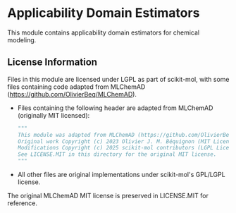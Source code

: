 # Applicability Domain Estimators

This module contains applicability domain estimators for chemical modeling.

## License Information

Files in this module are licensed under LGPL as part of scikit-mol, with some files containing code adapted from MLChemAD (https://github.com/OlivierBeq/MLChemAD).

- Files containing the following header are adapted from MLChemAD (originally MIT licensed):

  ```python
  """
  This module was adapted from MLChemAD (https://github.com/OlivierBeq/MLChemAD)
  Original work Copyright (c) 2023 Olivier J. M. Béquignon (MIT License)
  Modifications Copyright (c) 2025 scikit-mol contributors (LGPL License)
  See LICENSE.MIT in this directory for the original MIT license.
  """
  ```

- All other files are original implementations under scikit-mol's GPL/LGPL license.

The original MLChemAD MIT license is preserved in LICENSE.MIT for reference.
